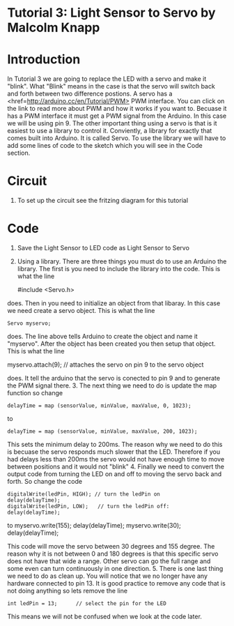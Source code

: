 Tutorial 3: Light Sensor to Servo by Malcolm Knapp
===========

# Introduction
In Tutorial 3 we are going to replace the LED with a servo and make it "blink". What "Blink" means in the case is that the servo will switch back and forth between two difference postions. A servo has a <href=http://arduino.cc/en/Tutorial/PWM> PWM </href> interface. You can click on the link to read more about PWM and how it works if you want to. Becuase it has a PWM interface it must get a PWM signal from the Arduino. In this case we will be using pin 9. The other important thing using a servo is that is it easiest to use a library to control it. Conviently, a library for exactly that comes built into Arduino. It is called Servo. To use the library we will have to add some lines of code to the sketch which you will see in the Code section. 

# Circuit
1. To set up the circuit see the fritzing diagram for this tutorial

# Code
1. Save the Light Sensor to LED code as Light Sensor to Servo
2. Using a library. There are three things you must do to use an Arduino the library. The first is you need to include the library into the code. This is what the line

	#include <Servo.h>

does. Then in you need to initialize an object from that libaray. In this case we need create a servo object. This is what the line 

	Servo myservo;  

does. The line above tells Arduino to create the object and name it "myservo". After the object has been created you then setup that object. This is what the line

   myservo.attach(9);  // attaches the servo on pin 9 to the servo object

does. It tell the arduino that the servo is conected to pin 9 and to generate the PWM signal there.
3. The next thing we need to do is update the map function so change

	delayTime = map (sensorValue, minValue, maxValue, 0, 1023);

to

	delayTime = map (sensorValue, minValue, maxValue, 200, 1023);

This sets the minimum delay to 200ms. The reason why we need to do this is becuase the servo responds much slower that the LED. Therefore if you had delays less than 200ms the servo would not have enough time to move between positions and it would not "blink"
4. Finally we need to convert the output code from turning the LED on and off to moving the servo back and forth. So change the code 

	digitalWrite(ledPin, HIGH); // turn the ledPin on
	delay(delayTime);          
	digitalWrite(ledPin, LOW);   // turn the ledPin off:
	delay(delayTime);
to 
	myservo.write(155); 
	delay(delayTime); 
	myservo.write(30);
	delay(delayTime);

This code will move the servo between 30 degrees and 155 degree. The reason why it is not between 0 and 180 degrees is that this specific servo does not have that wide a range. Other servo can go the full range and some even can turn continuously in one direction. 
5. There is one last thing we need to do as clean up. You will notice that we no longer have any hardware connected to pin 13. It is good practice to remove any code that is not doing anything so lets remove the line 

	int ledPin = 13;      // select the pin for the LED

This means we will not be confused when we look at the code later. 